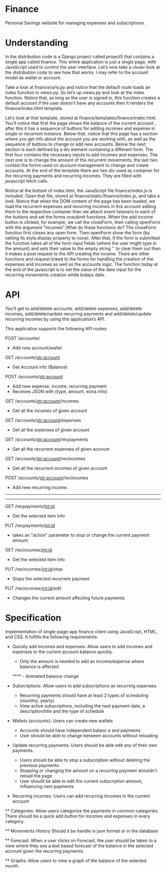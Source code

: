 # Finance
Personal Savings website for managing expenses and subscriptions.

# Understanding
In the distribution code is a Django project called project5 that contains a single app called finance. This entire application is just a single page, with JavaScript used to control the user interface. Let’s now take a closer look at the distribution code to see how that works.
I may refer to the account model as wallet or account. 

Take a look at finance/urls.py and notice that the default route loads an index function in views.py. So let’s up views.py and look at the index function. Notice that, as long as the user is signed in, this function creates a default account if the user doesn't have any accounts then it renders the finance/index.html template.

 Let’s look at that template, stored at finance/templates/finance/index.html. You’ll notice that first the page shows the balance of the current account , after this it has a sequence of buttons for adding incomes and expense in single or recurrent instance. Below that, notice that this page has a section where you get info about the account you are working with, as well as the sequence of buttons to change or add new accounts. Below the next section is each defined by a div element containing a different form. The first four contains the necessary inputs to add incomes and expenses. The next one is to change the amount of the recurrent movements, the last two contain the forms used on account management to change and create accounts.
 At the end of the template there are two div used as container for the recurring payments and recurring incomes. They are filled with javascript fetch calls.

Notice at the bottom of index.html, the JavaScript file finance/index.js is included. Open that file, stored at finance/static/finance/index.js, and take a look. Notice that when the DOM content of the page has been loaded, we load the recurrent expenses and recurring incomes in this account adding them to the respective container then we attach event listeners to each of the buttons and set the forms onsubmit functions. When the add income button is clicked, for example, we call the closeForm, then calling openForm with the argument "incomes";What do these functions do? The closeForm function first closes any open form. Then openForm show the form (by setting its style.display property to none). After that, if the form is submitted the function takes all of the form input fields (where the user might type in the amount) and sets their value to the empty string '' to clear them out then it makes a post request to the API creating the income. There are other functions and request linked to the forms for handling the creation of the expenses and incomes as well as the accounts logic. The function today at the end of the javascript is to set the value of the date input for the recurring movements creation white todays date.



# API
You’ll get to add/delete accounts, add/delete expenses, add/delete incomes, add/delete/update recurring payments and add/delete/update recurring incomes by using this application’s API.

This application supports the following API routes:

<!-- GET /accounts/
- Get user accounts -->

POST /accounts/
- Add new account/wallet

GET /accounts/<str:account>
- Get Account info (Balance)
<!-- - Responds a Json with account info like balance -->

<!--
DELETE /accounts/<str:account>
- Manage the default index account if default is deleted
- Delete Account | Confirmation needed | checkbox 

Put /accounts/<str:account>/name
- Manage the default index account if default name is changed
- Change account name
-->

POST /accounts/<str:account>
- Add new expense, income, recurring payment
- Receives JSON with {type, amount, extra info}

GET /accounts/<str:account>/incomes
- Get all the incomes of given account

GET /accounts/<str:account>/expenses
- Get all the expenses of given account

GET /accounts/<str:account>/recpayments
- Get all the recurrent expenses of given account

GET /accounts/<str:account>/recincomes
- Get all the recurrent incomes of given account

POST /accounts/<str:account>/recincomes
- Add new recurring income.

------------------------------------------------------------------- 

<!-- GET /incomes/<int:id>
- Get the selected item info

GET /expenses/<int:id>
- Get the selected item info

DELETE /incomes/<int:id>
- Delete the selected item info

DELETE /expenses/<int:id>
- Delete the selected item info
-->
---------------------------------------------------------------------

GET /recpayments/<int:id>
- Get the selected item info

PUT /recpayments/<int:id>
- takes an "action" parameter to stop or change the current  payment amount 

<!-- DELETE /recpayments/<int:id>
- Deletes the selected item info -->

GET /recincomes/<int:id>
- Get the selected item info

PUT /recincomes/<int:id>/stop
- Stops the selected recurrent payment

PUT /recincomes/<int:id>/edit
- Changes the current amount affecting future payments

<!-- 
DELETE /recincomes/<int:id>
- Deletes the selected item info -->



# Specification
Implementation of single-page-app finance client using JavaScript, HTML, and CSS. 
It fulfills the following requirements:

* Quickly add incomes and expenses: Allow users to add incomes and expenses to the current account balance quickly.
    - Only the amount is needed to add an income/expense where balance is affected

    **** - Animated balance change 
    <!-- https://css-tricks.com/animating-number-counters/#the-new-school-css-solution -->

* Subscriptions: Allow users to add subscriptions as recurring expenses.
    - Recurring payments should have at least 2 types of scheduling (monthly, yearly)
    - View active subscriptions, including the next payment date, a description/title and the type of schedule

* Wallets (accounts): Users can create new wallets
    - Accounts should have independent balanc e and payments
    - User should be able to change between accounts without reloading
    <!-- TODO: Users should only be able to interact with their own things-->

* Update recurring payments: Users should be able edit any of their own payments.
    - Users should be able to stop a subscription without deleting the previous payments.
    - Stopping or changing the amount on a recurring payment shouldn't reload the page.
    - User should be able to edit the current subscription amount, influencing next payments
  
* Recurring incomes: Users can add recurring incomes in the current account

** Categories: Allow users categorize the payments in common categories.
    There should be a quick add button for incomes and expenses in every category.

** Movements History
    Should it be handle in json format or in the database
    
** Forecast: When a user clicks on Forecast, the user should be taken to a view where they see a text based forecast of the balance
    in the selected account given the recurring payments.

** Graphs: Allow users to view a graph of the balance of the selected month.

